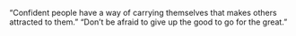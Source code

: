 “Confident people have a way of carrying themselves that makes others attracted to them.” 
“Don’t be afraid to give up the good to go for the great.”

